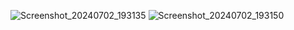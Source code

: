
![Screenshot_20240702_193135](https://github.com/MaheshKShetty/CozyCraft-Furniture-App/assets/39030189/fa36928a-4aff-498a-a333-36e470ff1dc5)
![Screenshot_20240702_193150](https://github.com/MaheshKShetty/CozyCraft-Furniture-App/assets/39030189/a3fb33e5-d3b5-4ee0-8e6f-60dc6391faf0)
